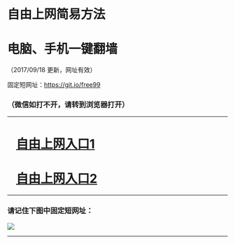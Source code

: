 ﻿# 自由上网简易方法

# 电脑、手机一键翻墙

（2017/09/18 更新，网址有效）

固定短网址：https://git.io/free99

### （微信如打不开，请转到浏览器打开）


***





# &nbsp;&nbsp; <a href="http://ft41107813.fwq-tz1005.info/fwqtz01.html?t=091800119692 " target="_blank">自由上网入口1</a>
# &nbsp;&nbsp; <a href="http://ft794424333.fwq-tz1006.info/fwqtz02.html?t=091800129644 " target="_blank">自由上网入口2</a>
***

### 请记住下图中固定短网址：

<img src="https://s3-us-west-2.amazonaws.com/fwq-1001/yjfq-20170905okok.png" /> 


***

